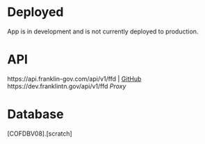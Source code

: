 <h1>Deployed</h1>
App is in development and is not currently deployed to production.

<h1>API</h1>
https://api.franklin-gov.com/api/v1/ffd | <a href="https://github.com/City-of-Franklin-IT/ffd-api" target="_blank">GitHub</a><br>
https://dev.franklintn.gov/api/v1/ffd <em>Proxy</em>

<h1>Database</h1>
[COFDBV08].[scratch]